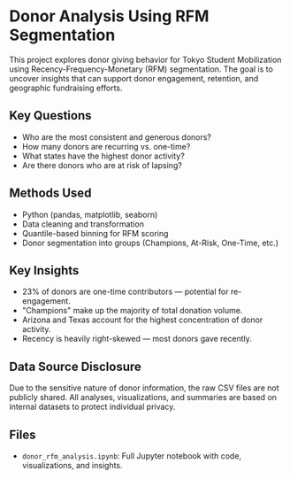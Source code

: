 # Donor Analysis Using RFM Segmentation

This project explores donor giving behavior for Tokyo Student Mobilization using Recency-Frequency-Monetary (RFM) segmentation. The goal is to uncover insights that can support donor engagement, retention, and geographic fundraising efforts.

## Key Questions
- Who are the most consistent and generous donors?
- How many donors are recurring vs. one-time?
- What states have the highest donor activity?
- Are there donors who are at risk of lapsing?

## Methods Used
- Python (pandas, matplotlib, seaborn)
- Data cleaning and transformation
- Quantile-based binning for RFM scoring
- Donor segmentation into groups (Champions, At-Risk, One-Time, etc.)

## Key Insights
- 23% of donors are one-time contributors — potential for re-engagement.
- "Champions" make up the majority of total donation volume.
- Arizona and Texas account for the highest concentration of donor activity.
- Recency is heavily right-skewed — most donors gave recently.

## Data Source Disclosure
Due to the sensitive nature of donor information, the raw CSV files are not publicly shared. All analyses, visualizations, and summaries are based on internal datasets to protect individual privacy. 

## Files
- `donor_rfm_analysis.ipynb`: Full Jupyter notebook with code, visualizations, and insights.

